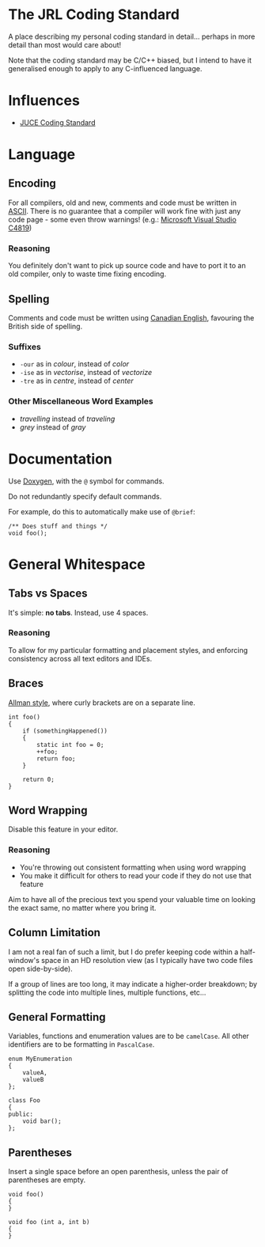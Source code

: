 # The JRL Coding Standard

A place describing my personal coding standard in detail... perhaps in more detail than most would care about!

Note that the coding standard may be C/C++ biased, but I intend to have it generalised enough to apply to any C-influenced language.

# Influences

* [JUCE Coding Standard](https://www.juce.com/learn/coding-standards)

# Language

## Encoding

For all compilers, old and new, comments and code must be written in [ASCII](https://en.wikipedia.org/wiki/ASCII). There is no guarantee that a compiler will work fine with just any code page - some even throw warnings! (e.g.: [Microsoft Visual Studio C4819](https://msdn.microsoft.com/en-us/library/ms173715.aspx))

### Reasoning 

You definitely don't want to pick up source code and have to port it to an old compiler, only to waste time fixing encoding.

## Spelling

Comments and code must be written using [Canadian English](https://en.wikipedia.org/wiki/Canadian_English), favouring the British side of spelling.

### Suffixes

* `-our` as in _colour_, instead of _color_
* `-ise` as in _vectorise_, instead of _vectorize_
* `-tre` as in _centre_, instead of _center_

### Other Miscellaneous Word Examples

* _travelling_ instead of _traveling_
* _grey_ instead of _gray_

# Documentation

Use [Doxygen](https://www.stack.nl/~dimitri/doxygen/manual/commands.html), with the `@` symbol for commands.

Do not redundantly specify default commands.

For example, do this to automatically make use of `@brief`:
```
/** Does stuff and things */
void foo();
```

# General Whitespace

## Tabs vs Spaces

It's simple: **no tabs**. Instead, use 4 spaces.

### Reasoning 

To allow for my particular formatting and placement styles, and enforcing consistency across all text editors and IDEs.

## Braces

[Allman style](https://en.wikipedia.org/wiki/Indent_style#Allman_style), where curly brackets are on a separate line.

```
int foo()
{
    if (somethingHappened())
    {
        static int foo = 0;
        ++foo;
        return foo;
    }

    return 0;
}
```

## Word Wrapping

Disable this feature in your editor.

### Reasoning

* You're throwing out consistent formatting when using word wrapping
* You make it difficult for others to read your code if they do not use that feature

Aim to have all of the precious text you spend your valuable time on looking the exact same, no matter where you bring it.

## Column Limitation

I am not a real fan of such a limit, but I do prefer keeping code within a half-window's space in an HD resolution view (as I typically have two code files open side-by-side).

If a group of lines are too long, it may indicate a higher-order breakdown; by splitting the code into multiple lines,   multiple functions, etc...

## General Formatting

Variables, functions and enumeration values are to be `camelCase`. All other identifiers are to be formatting in `PascalCase`.
```
enum MyEnumeration
{
    valueA,
    valueB
};

class Foo
{
public:
    void bar();
};
```

## Parentheses

Insert a single space before an open parenthesis, unless the pair of parentheses are empty.
```
void foo()
{
}

void foo (int a, int b)
{
}
```
